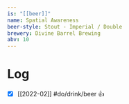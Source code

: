 ```yaml
---
is: "[[beer]]"
name: Spatial Awareness
beer-style: Stout - Imperial / Double
brewery: Divine Barrel Brewing
abv: 10
---
```

# Log
- [x] [[2022-02]] #do/drink/beer 👍
